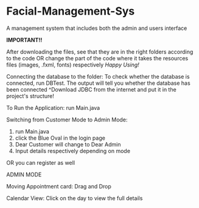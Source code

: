 # Facial-Management-Sys
A management system that includes both the admin and users interface

**IMPORTANT!!**


After downloading the files, see that they are in the right folders according to the code
OR
change the part of the code where it takes the resources files (images, .fxml, fonts) respectively
_Happy Using!_



Connecting the database to the folder:
To check whether the database is connected, run DBTest.
The output will tell you whether the database has been connected
^Download JDBC from the internet and put it in the project's structure!

To Run the Application: run Main.java

Switching from Customer Mode to Admin Mode: 
1. run Main.java
2. click the Blue Oval in the login page
3. Dear Customer will change to Dear Admin
4. Input details respectively depending on mode

OR you can register as well

ADMIN MODE


Moving Appointment card: Drag and Drop

Calendar View: Click on the day to view the full details
